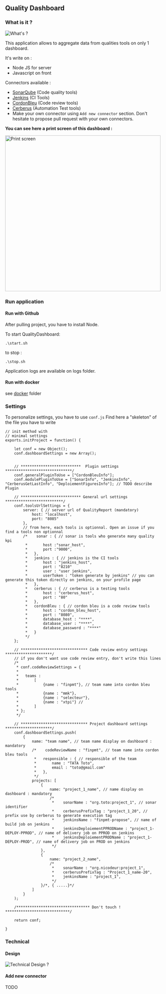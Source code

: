 ## Quality Dashboard


### What is it ?
![What's ?](docs/quality_dashboard_whats.png)

This application allows to aggregate data from qualities tools on only 1 dashboard.

It's write on : 
* Node JS for server
* Javascript on front

Connectors available : 
* [SonarQube](https://www.sonarqube.org/) (Code quality tools)
* [Jenkins](https://jenkins.io/) (CI Tools)
* [CordonBleu](https://github.com/BenRomberg/cordonbleu/) (Code review tools)
* [Cerberus](https://www.cerberus-testing.org/) (Automation Test tools)
* Make your own connector using `Add new connector` section. Don't hesitate to propose pull request with your own connectors.

**You can see here a print screen of this dashboard :**

<a href="docs/print_screen.png" target="_blank"><img src="docs/print_screen.png" alt="Print screen" style="width: 500px;"/></a>



### Run application

#### Run with Github
After pulling project, you have to install Node.

To start QualityDashboard:
```
.\start.sh
```

to stop :

```
.\stop.sh
```
Application logs are available on logs folder.


#### Run with docker

see [docker](docker)  folder





### Settings 

To personalize settings, you have to use `conf.js`
Find here a "skeleton" of the file you have to write 
```
// init method with
// minimal settings
exports.initProject = function() {

    let conf = new Object();
    conf.dashboardSettings = new Array();


    // ***************************  Plugin settings ******************************/
    conf.generalPluginToUse = ["CordonBleuInfo"];
    conf.modulePluginToUse = ["SonarInfo", "JenkinsInfo", "CerberusGetLastInfo", "DeploiementFiguresInfo"]; // TODO describe Plugin

    // *************************** General url settings **************************/
    conf.toolsUrlSettings = {
        server: { // server url of QualityReport (mandatory)
            host: "localhost",
            port: "8085"
        },
        // from here, each tools is optionnal. Open an issue if you find a tools non optionnal
		/*    sonar : { // sonar is tools who generate many quality kpi
		 *       host :"sonar_host",
		 *       port :"9000",
		 *   },
		 *   jenkins : { // jenkins is the CI tools
		 *       host : "jenkins_host",
		 *       port : "8210"
		 *       user : "user jenkins",
         *       userToken : "token generate by jenkins" // you can generate this token directly on jenkins, on your profile page
		 *   },
		 *   cerberus : { // cerberus is a testing tools
		 *       host : "cerberus_host",
		 *       port : "80"
		 *   },
		 *   cordonBleu : { // cordon bleu is a code review tools
		 *       host : "cordon_bleu_host",
		 *       port : "8080",
		 *       database_host : "****",
		 *       database_user : "****",
		 *       database_password : "****"
		 *   }
		 */
    };

    // ****************************** Code review entry settings *********************/
    // if you don't want use code review entry, don't write this lines
	/*
	 * conf.codeReviewSettings = {
	 *
	 *   teams :
	 *       [
	 *           {name : "finpmt"}, // team name into cordon bleu tools
	 *           {name : "mmk"},
	 *           {name : "selecteur"},
	 *           {name : "xtpi"} //
	 *       ]
	 * };
	 */

    // ****************************** Project dashboard settings *********************/
    conf.dashboardSettings.push(
        {
            name: "team name", // team name display on dashboard : mandatory
			/*    codeReviewName : "finpmt", // team name into cordon bleu tools
			 *   responsible : { // responsible of the team
			 *       name : "TATA Toto",
			 *       email : "toto@gmail.com"
			 *   },
			 */
            projects: [
                {
                    name: "project_1_name", // name display on dashboard : mandatory
					/*
					 *    sonarName : "org.toto:project_1", // sonar identifier
					 *    cerberusPrefixTag : "project_1_20", // prefix use by cerberus to generate execution tag
					 *    jenkinsName : "finpmt-propose", // name of build job on jenkins
					 *    jenkinsDeploiementPPRODName : "project_1-DEPLOY-PPROD", // name of delivery job on PPROD on jenkins
					 *    jenkinsDeploiementPRODName : "project_1-DEPLOY-PROD", // name of delivery job on PROD on jenkins
					 */
                },
                {
                    name: "project_2_name",
					/*
					 *    sonarName : "org.nicodeur:project_1",
					 *    cerberusPrefixTag : "Project_1_name-20",
					 *    jenkinsName : "project_1",
					 */
                }/*, { .....}*/
            ]
        }
    );

    /********************************* Don't touch ! *****************************/

    return conf;

}

```

### Technical 

#### Design
![Technical Design ?](docs/qualtity_dashboard_tech_arch.png)

#### Add new connector

TODO
